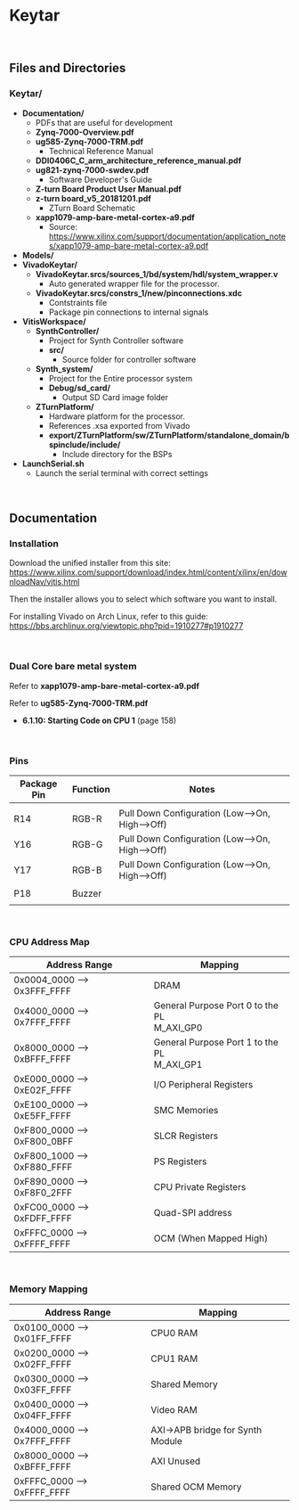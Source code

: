 
# Keytar

</br>

## Files and Directories


### **Keytar/**
* **Documentation/**
    * PDFs that are useful for development
    * **Zynq-7000-Overview.pdf**
    * **ug585-Zynq-7000-TRM.pdf**
        * Technical Reference Manual
    * **DDI0406C_C_arm_architecture_reference_manual.pdf**
    * **ug821-zynq-7000-swdev.pdf**
        * Software Developer's Guide
    * **Z-turn Board Product User Manual.pdf**
    * **z-turn board_v5_20181201.pdf**
        * ZTurn Board Schematic
    * **xapp1079-amp-bare-metal-cortex-a9.pdf**
        * Source: https://www.xilinx.com/support/documentation/application_notes/xapp1079-amp-bare-metal-cortex-a9.pdf
* **Models/**
* **VivadoKeytar/**
    * **VivadoKeytar.srcs/sources_1/bd/system/hdl/system_wrapper.v**
        * Auto generated wrapper file for the processor.
    * **VivadoKeytar.srcs/constrs_1/new/pinconnections.xdc**
        * Contstraints file
        * Package pin connections to internal signals
* **VitisWorkspace/**
    * **SynthController/**
        * Project for Synth Controller software
        * **src/**
            * Source folder for controller software
    * **Synth_system/**
        * Project for the Entire processor system
        * **Debug/sd_card/**
            * Output SD Card image folder
    * **ZTurnPlatform/**
        * Hardware platform for the processor. 
        * References .xsa exported from Vivado
        * **export/ZTurnPlatform/sw/ZTurnPlatform/standalone_domain/bspinclude/include/**
            * Include directory for the BSPs
* **<span>LaunchSerial.sh</span>**
    * Launch the serial terminal with correct settings

</br>

## Documentation

### Installation

Download the unified installer from this site:
https://www.xilinx.com/support/download/index.html/content/xilinx/en/downloadNav/vitis.html

Then the installer allows you to select which software you want to install.

For installing Vivado on Arch Linux, refer to this guide:
https://bbs.archlinux.org/viewtopic.php?pid=1910277#p1910277

</br>

### Dual Core bare metal system

Refer to **xapp1079-amp-bare-metal-cortex-a9.pdf**

Refer to **ug585-Zynq-7000-TRM.pdf**
* **6.1.10: Starting Code on CPU 1** (page 158)

</br>

### Pins

Package Pin | Function | Notes
------------|----------|------
||
R14 | RGB-R | Pull Down Configuration (Low-->On, High-->Off)
Y16 | RGB-G | Pull Down Configuration (Low-->On, High-->Off)
Y17 | RGB-B | Pull Down Configuration (Low-->On, High-->Off)
||
P18 | Buzzer |  
||

</br>

### CPU Address Map

Address Range | Mapping
--------------|--------
0x0004_0000 --> 0x3FFF_FFFF | DRAM
0x4000_0000 --> 0x7FFF_FFFF | General Purpose Port 0 to the PL </br> M_AXI_GP0
0x8000_0000 --> 0xBFFF_FFFF | General Purpose Port 1 to the PL </br> M_AXI_GP1
0xE000_0000 --> 0xE02F_FFFF | I/O Peripheral Registers
0xE100_0000 --> 0xE5FF_FFFF | SMC Memories
0xF800_0000 --> 0xF800_0BFF | SLCR Registers
0xF800_1000 --> 0xF880_FFFF | PS Registers
0xF890_0000 --> 0xF8F0_2FFF | CPU Private Registers
0xFC00_0000 --> 0xFDFF_FFFF | Quad-SPI address
0xFFFC_0000 --> 0xFFFF_FFFF | OCM (When Mapped High)

</br>

### Memory Mapping
Address Range | Mapping
--------------|--------
0x0100_0000 --> 0x01FF_FFFF | CPU0 RAM
0x0200_0000 --> 0x02FF_FFFF | CPU1 RAM
0x0300_0000 --> 0x03FF_FFFF | Shared Memory
0x0400_0000 --> 0x04FF_FFFF | Video RAM
0x4000_0000 --> 0x7FFF_FFFF | AXI->APB bridge for Synth Module
0x8000_0000 --> 0xBFFF_FFFF | AXI Unused
0xFFFC_0000 --> 0xFFFF_FFFF | Shared OCM Memory



